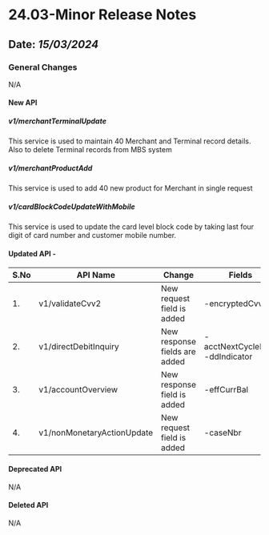 # 24.03-Minor Release Notes

## Date: *15/03/2024*

### General Changes

N/A

#### New API

##### *v1/merchantTerminalUpdate*

This service is used to maintain 40 Merchant and Terminal record details. Also to delete Terminal records from MBS system

##### *v1/merchantProductAdd*

This service is used to add 40 new product for Merchant in single request

##### *v1/cardBlockCodeUpdateWithMobile*

This service is used to update the card level block code by taking last four digit of card number and customer mobile number.

#### Updated API -

| S.No | API Name                   | Change                        | Fields                               |
|------|----------------------------|-------------------------------|--------------------------------------|
| 1.   | v1/validateCvv2	           | New request field is added    | -encryptedCvvNbr                     |
| 2.   | v1/directDebitInquiry      | New response fields are added | -acctNextCycleDate<br/> -ddIndicator |
| 3.   | v1/accountOverview	        | New response field is added   | -effCurrBal                          |
| 4.   | v1/nonMonetaryActionUpdate | New request field is added    | -caseNbr                             |

#### Deprecated API

N/A

#### Deleted API

N/A
